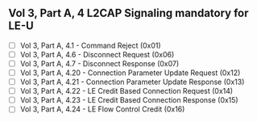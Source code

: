 ##  Vol 3, Part A, 4 L2CAP Signaling mandatory for LE-U

- [ ] Vol 3, Part A, 4.1 - Command Reject (0x01)
- [ ] Vol 3, Part A, 4.6 - Disconnect Request (0x06)
- [ ] Vol 3, Part A, 4.7 - Disconnect Response (0x07)
- [ ] Vol 3, Part A, 4.20 - Connection Parameter Update Request (0x12)
- [ ] Vol 3, Part A, 4.21 - Connection Parameter Update Response (0x13)
- [ ] Vol 3, Part A, 4.22 - LE Credit Based Connection Request (0x14)
- [ ] Vol 3, Part A, 4.23 - LE Credit Based Connection Response (0x15)
- [ ] Vol 3, Part A, 4.24 - LE Flow Control Credit (0x16)
